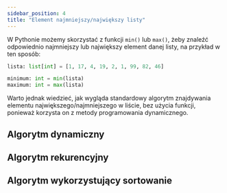 ```yaml
---
sidebar_position: 4
title: "Element najmniejszy/największy listy"
---
```


W Pythonie możemy skorzystać z funkcji `min()` lub `max()`, żeby znaleźć odpowiednio
najmniejszy lub największy element danej listy, na przykład w ten sposób:

```python showLineNumbers
lista: list[int] = [1, 17, 4, 19, 2, 1, 99, 82, 46]

minimum: int = min(lista)
maximum: int = max(lista)
```

Warto jednak wiedzieć, jak wygląda standardowy algorytm znajdywania elementu
największego/najmniejszego w liście, bez użycia funkcji, ponieważ korzysta on z
metody programowania dynamicznego.

## Algorytm dynamiczny

## Algorytm rekurencyjny

## Algorytm wykorzystujący sortowanie
